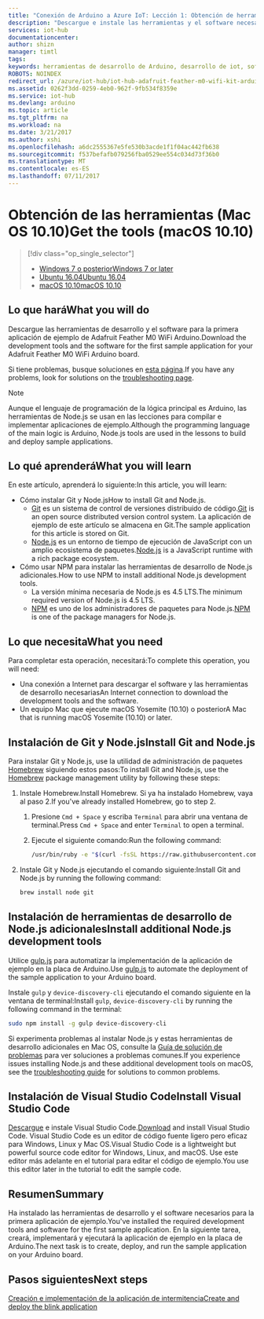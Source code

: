 ```yaml
---
title: "Conexión de Arduino a Azure IoT: Lección 1: Obtención de herramientas | Microsoft Docs"
description: "Descargue e instale las herramientas y el software necesarios para la primera aplicación de ejemplo de Adafruit Feather M0 WiFi en macOS."
services: iot-hub
documentationcenter: 
author: shizn
manager: timtl
tags: 
keywords: herramientas de desarrollo de Arduino, desarrollo de iot, software de iot, software de internet de las cosas, instalar git en mac, instalar node js mac
ROBOTS: NOINDEX
redirect_url: /azure/iot-hub/iot-hub-adafruit-feather-m0-wifi-kit-arduino-get-started
ms.assetid: 0262f3dd-0259-4eb0-962f-9fb534f8359e
ms.service: iot-hub
ms.devlang: arduino
ms.topic: article
ms.tgt_pltfrm: na
ms.workload: na
ms.date: 3/21/2017
ms.author: xshi
ms.openlocfilehash: a6dc2555367e5fe530b3acde1f1f04ac442fb638
ms.sourcegitcommit: f537befafb079256fba0529ee554c034d73f36b0
ms.translationtype: MT
ms.contentlocale: es-ES
ms.lasthandoff: 07/11/2017
---
```

# <a name="get-the-tools-macos-1010"></a><span data-ttu-id="82bea-104">Obtención de las herramientas (Mac OS 10.10)</span><span class="sxs-lookup"><span data-stu-id="82bea-104">Get the tools (macOS 10.10)</span></span>
> [!div class="op_single_selector"]
> * <span data-ttu-id="82bea-105">[Windows 7 o posterior][windows]</span><span class="sxs-lookup"><span data-stu-id="82bea-105">[Windows 7 or later][windows]</span></span>
> * <span data-ttu-id="82bea-106">[Ubuntu 16.04][ubuntu]</span><span class="sxs-lookup"><span data-stu-id="82bea-106">[Ubuntu 16.04][ubuntu]</span></span>
> * <span data-ttu-id="82bea-107">[macOS 10.10][macos]</span><span class="sxs-lookup"><span data-stu-id="82bea-107">[macOS 10.10][macos]</span></span>

## <a name="what-you-will-do"></a><span data-ttu-id="82bea-108">Lo que hará</span><span class="sxs-lookup"><span data-stu-id="82bea-108">What you will do</span></span>

<span data-ttu-id="82bea-109">Descargue las herramientas de desarrollo y el software para la primera aplicación de ejemplo de Adafruit Feather M0 WiFi Arduino.</span><span class="sxs-lookup"><span data-stu-id="82bea-109">Download the development tools and the software for the first sample application for your Adafruit Feather M0 WiFi Arduino board.</span></span> 

<span data-ttu-id="82bea-110">Si tiene problemas, busque soluciones en [esta página][troubleshooting].</span><span class="sxs-lookup"><span data-stu-id="82bea-110">If you have any problems, look for solutions on the [troubleshooting page][troubleshooting].</span></span>

> [!NOTE]
> <span data-ttu-id="82bea-111">Aunque el lenguaje de programación de la lógica principal es Arduino, las herramientas de Node.js se usan en las lecciones para compilar e implementar aplicaciones de ejemplo.</span><span class="sxs-lookup"><span data-stu-id="82bea-111">Although the programming language of the main logic is Arduino, Node.js tools are used in the lessons to build and deploy sample applications.</span></span>

## <a name="what-you-will-learn"></a><span data-ttu-id="82bea-112">Lo qué aprenderá</span><span class="sxs-lookup"><span data-stu-id="82bea-112">What you will learn</span></span>
<span data-ttu-id="82bea-113">En este artículo, aprenderá lo siguiente:</span><span class="sxs-lookup"><span data-stu-id="82bea-113">In this article, you will learn:</span></span>

* <span data-ttu-id="82bea-114">Cómo instalar Git y Node.js</span><span class="sxs-lookup"><span data-stu-id="82bea-114">How to install Git and Node.js.</span></span>
  * <span data-ttu-id="82bea-115">[Git](https://git-scm.com) es un sistema de control de versiones distribuido de código.</span><span class="sxs-lookup"><span data-stu-id="82bea-115">[Git](https://git-scm.com) is an open source distributed version control system.</span></span> <span data-ttu-id="82bea-116">La aplicación de ejemplo de este artículo se almacena en Git.</span><span class="sxs-lookup"><span data-stu-id="82bea-116">The sample application for this article is stored on Git.</span></span>
  * <span data-ttu-id="82bea-117">[Node.js](https://nodejs.org/en/) es un entorno de tiempo de ejecución de JavaScript con un amplio ecosistema de paquetes.</span><span class="sxs-lookup"><span data-stu-id="82bea-117">[Node.js](https://nodejs.org/en/) is a JavaScript runtime with a rich package ecosystem.</span></span>
* <span data-ttu-id="82bea-118">Cómo usar NPM para instalar las herramientas de desarrollo de Node.js adicionales.</span><span class="sxs-lookup"><span data-stu-id="82bea-118">How to use NPM to install additional Node.js development tools.</span></span>
  * <span data-ttu-id="82bea-119">La versión mínima necesaria de Node.js es 4.5 LTS.</span><span class="sxs-lookup"><span data-stu-id="82bea-119">The minimum required version of Node.js is 4.5 LTS.</span></span>
  * <span data-ttu-id="82bea-120">[NPM](https://www.npmjs.com) es uno de los administradores de paquetes para Node.js.</span><span class="sxs-lookup"><span data-stu-id="82bea-120">[NPM](https://www.npmjs.com) is one of the package managers for Node.js.</span></span>

## <a name="what-you-need"></a><span data-ttu-id="82bea-121">Lo que necesita</span><span class="sxs-lookup"><span data-stu-id="82bea-121">What you need</span></span>
<span data-ttu-id="82bea-122">Para completar esta operación, necesitará:</span><span class="sxs-lookup"><span data-stu-id="82bea-122">To complete this operation, you will need:</span></span>
* <span data-ttu-id="82bea-123">Una conexión a Internet para descargar el software y las herramientas de desarrollo necesarias</span><span class="sxs-lookup"><span data-stu-id="82bea-123">An Internet connection to download the development tools and the software.</span></span>
* <span data-ttu-id="82bea-124">Un equipo Mac que ejecute macOS Yosemite (10.10) o posterior</span><span class="sxs-lookup"><span data-stu-id="82bea-124">A Mac that is running macOS Yosemite (10.10) or later.</span></span>

## <a name="install-git-and-nodejs"></a><span data-ttu-id="82bea-125">Instalación de Git y Node.js</span><span class="sxs-lookup"><span data-stu-id="82bea-125">Install Git and Node.js</span></span>
<span data-ttu-id="82bea-126">Para instalar Git y Node.js, use la utilidad de administración de paquetes [Homebrew](http://brew.sh) siguiendo estos pasos:</span><span class="sxs-lookup"><span data-stu-id="82bea-126">To install Git and Node.js, use the [Homebrew](http://brew.sh) package management utility by following these steps:</span></span>

1. <span data-ttu-id="82bea-127">Instale Homebrew.</span><span class="sxs-lookup"><span data-stu-id="82bea-127">Install Homebrew.</span></span> <span data-ttu-id="82bea-128">Si ya ha instalado Homebrew, vaya al paso 2.</span><span class="sxs-lookup"><span data-stu-id="82bea-128">If you've already installed Homebrew, go to step 2.</span></span>

   1. <span data-ttu-id="82bea-129">Presione `Cmd + Space` y escriba `Terminal` para abrir una ventana de terminal.</span><span class="sxs-lookup"><span data-stu-id="82bea-129">Press `Cmd + Space` and enter `Terminal` to open a terminal.</span></span>
   2. <span data-ttu-id="82bea-130">Ejecute el siguiente comando:</span><span class="sxs-lookup"><span data-stu-id="82bea-130">Run the following command:</span></span>

      ```bash
      /usr/bin/ruby -e "$(curl -fsSL https://raw.githubusercontent.com/Homebrew/install/master/install)"
      ```
2. <span data-ttu-id="82bea-131">Instale Git y Node.js ejecutando el comando siguiente:</span><span class="sxs-lookup"><span data-stu-id="82bea-131">Install Git and Node.js by running the following command:</span></span>

   ```bash
   brew install node git
   ```

## <a name="install-additional-nodejs-development-tools"></a><span data-ttu-id="82bea-132">Instalación de herramientas de desarrollo de Node.js adicionales</span><span class="sxs-lookup"><span data-stu-id="82bea-132">Install additional Node.js development tools</span></span>
<span data-ttu-id="82bea-133">Utilice [gulp.js](http://gulpjs.com) para automatizar la implementación de la aplicación de ejemplo en la placa de Arduino.</span><span class="sxs-lookup"><span data-stu-id="82bea-133">Use [gulp.js](http://gulpjs.com) to automate the deployment of the sample application to your Arduino board.</span></span>

<span data-ttu-id="82bea-134">Instale `gulp` y `device-discovery-cli` ejecutando el comando siguiente en la ventana de terminal:</span><span class="sxs-lookup"><span data-stu-id="82bea-134">Install `gulp`, `device-discovery-cli` by running the following command in the terminal:</span></span>

```bash
sudo npm install -g gulp device-discovery-cli
```

<span data-ttu-id="82bea-135">Si experimenta problemas al instalar Node.js y estas herramientas de desarrollo adicionales en Mac OS, consulte la [Guía de solución de problemas][troubleshooting] para ver soluciones a problemas comunes.</span><span class="sxs-lookup"><span data-stu-id="82bea-135">If you experience issues installing Node.js and these additional development tools on macOS, see the [troubleshooting guide][troubleshooting] for solutions to common problems.</span></span>

## <a name="install-visual-studio-code"></a><span data-ttu-id="82bea-136">Instalación de Visual Studio Code</span><span class="sxs-lookup"><span data-stu-id="82bea-136">Install Visual Studio Code</span></span>
<span data-ttu-id="82bea-137">[Descargue](https://code.visualstudio.com/docs/setup/osx) e instale Visual Studio Code.</span><span class="sxs-lookup"><span data-stu-id="82bea-137">[Download](https://code.visualstudio.com/docs/setup/osx) and install Visual Studio Code.</span></span> <span data-ttu-id="82bea-138">Visual Studio Code es un editor de código fuente ligero pero eficaz para Windows, Linux y Mac OS.</span><span class="sxs-lookup"><span data-stu-id="82bea-138">Visual Studio Code is a lightweight but powerful source code editor for Windows, Linux, and macOS.</span></span> <span data-ttu-id="82bea-139">Use este editor más adelante en el tutorial para editar el código de ejemplo.</span><span class="sxs-lookup"><span data-stu-id="82bea-139">You use this editor later in the tutorial to edit the sample code.</span></span>

## <a name="summary"></a><span data-ttu-id="82bea-140">Resumen</span><span class="sxs-lookup"><span data-stu-id="82bea-140">Summary</span></span>
<span data-ttu-id="82bea-141">Ha instalado las herramientas de desarrollo y el software necesarios para la primera aplicación de ejemplo.</span><span class="sxs-lookup"><span data-stu-id="82bea-141">You've installed the required development tools and software for the first sample application.</span></span> <span data-ttu-id="82bea-142">En la siguiente tarea, creará, implementará y ejecutará la aplicación de ejemplo en la placa de Arduino.</span><span class="sxs-lookup"><span data-stu-id="82bea-142">The next task is to create, deploy, and run the sample application on your Arduino board.</span></span>

## <a name="next-steps"></a><span data-ttu-id="82bea-143">Pasos siguientes</span><span class="sxs-lookup"><span data-stu-id="82bea-143">Next steps</span></span>
<span data-ttu-id="82bea-144">[Creación e implementación de la aplicación de intermitencia][create-and-deploy-the-blink-application]</span><span class="sxs-lookup"><span data-stu-id="82bea-144">[Create and deploy the blink application][create-and-deploy-the-blink-application]</span></span>
<!-- Images and links -->

[windows]: iot-hub-adafruit-feather-m0-wifi-kit-arduino-lesson1-get-the-tools-win32.md
[ubuntu]: iot-hub-adafruit-feather-m0-wifi-kit-arduino-lesson1-get-the-tools-ubuntu.md
[macos]: iot-hub-adafruit-feather-m0-wifi-kit-arduino-lesson1-get-the-tools-mac.md
[troubleshooting]: iot-hub-adafruit-feather-m0-wifi-kit-arduino-troubleshooting.md
[create-and-deploy-the-blink-application]: iot-hub-adafruit-feather-m0-wifi-kit-arduino-lesson1-deploy-blink-app.md